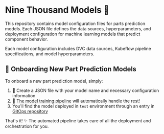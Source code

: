 # Nine Thousand Models 🤖

This repository contains model configuration files for parts prediction models. Each JSON file defines the data sources, hyperparameters, and deployment configuration for machine learning models that predict component behavior.

Each model configuration includes DVC data sources, Kubeflow pipeline specifications, and model hyperparameters.

## 🚀 Onboarding New Part Prediction Models

To onboard a new part prediction model, simply:

1. 📝 Create a JSON file with your model name and necessary configuration information
2. 🎯 [The model training pipeline](https://github.com/nine-thousand-models/nine-thousand-pipeline/blob/main/templates/pipelines/model-pipeline.yaml) will automatically handle the rest!
3. You'll find the model deployed in `test` environment through an entry in [GitOps repository](https://github.com/nine-thousand-models/nine-thousand-models-gitops)

That's it! ✨ The automated pipeline takes care of all the deployment and orchestration for you.

